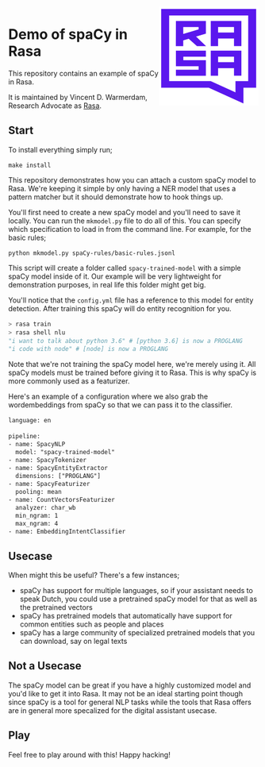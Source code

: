<img src="square-logo.svg" width=200 height=200 align="right">

# Demo of spaCy in Rasa

This repository contains an example of spaCy in Rasa.

It is maintained by Vincent D. Warmerdam, Research Advocate as [Rasa](https://rasa.com/).

## Start 

To install everything simply run; 

```
make install
```

This repository demonstrates how you can attach a custom spaCy model to Rasa. We're
keeping it simple by only having a NER model that uses a pattern matcher but it should
demonstrate how to hook things up. 

You'll first need to create a new spaCy model and you'll need to save it locally. You
can run the `mkmodel.py` file to do all of this. You can specify which specification 
to load in from the command line. For example, for the basic rules;

```
python mkmodel.py spaCy-rules/basic-rules.jsonl
```

This script will create a folder called `spacy-trained-model` with a simple spaCy model inside of it. Our example will be very lightweight 
for demonstration purposes, in real life this folder might get big. 

You'll notice that the `config.yml` file has a reference to this 
model for entity detection. After training this spaCy will do entity 
recognition for you.

```python
> rasa train
> rasa shell nlu
"i want to talk about python 3.6" # [python 3.6] is now a PROGLANG
"i code with node" # [node] is now a PROGLANG
```

Note that we're not training the spaCy model here, we're merely using 
it. All spaCy models must be trained before giving it to Rasa. This is
why spaCy is more commonly used as a featurizer. 

Here's an example of a configuration where we also grab the wordembeddings from spaCy so that we can pass it to the classifier. 

```
language: en

pipeline:
- name: SpacyNLP
  model: "spacy-trained-model"
- name: SpacyTokenizer
- name: SpacyEntityExtractor
  dimensions: ["PROGLANG"]
- name: SpacyFeaturizer
  pooling: mean
- name: CountVectorsFeaturizer
  analyzer: char_wb
  min_ngram: 1
  max_ngram: 4
- name: EmbeddingIntentClassifier
```

## Usecase

When might this be useful? There's a few instances; 

- spaCy has support for multiple languages, so if your assistant needs to speak Dutch, you could use a pretrained spaCy model for that as well as the pretrained vectors 
- spaCy has pretrained models that automatically have support for 
common entities such as people and places 
- spaCy has a large community of specialized pretrained models that you can download, say on legal texts

## Not a Usecase 

The spaCy model can be great if you have a highly customized model
and you'd like to get it into Rasa. It may not be an ideal starting 
point though since spaCy is a tool for general NLP tasks while the 
tools that Rasa offers are in general more specalized for the digital 
assistant usecase. 

## Play 

Feel free to play around with this! Happy hacking!
